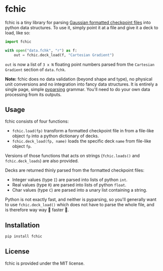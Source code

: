 # fchic

fchic is a tiny library for parsing [Gaussian formatted
checkpoint files](https://gaussian.com/formchk/) into python data structures.
To use it, simply point it at a file and give it a deck to load, like so:

```python
import fchic

with open("data.fchk", "r") as f:
    out = fchic.deck_load(f, "Cartesian Gradient")
```

`out` is now a list of `3 x N` floating point numbers parsed from the
`Cartesian Gradient` section of `data.fchk`.

**Note:** fchic does no data validation (beyond shape and type), no physical
unit conversions and no integration into fancy data structures. It is entirely
a single page, simple [pyparsing](https://github.com/pyparsing/pyparsing/)
grammar. You'll need to do your own data processing from its outputs.


## Usage

fchic consists of four functions:

  * `fchic.load(fp)` transform a formatted checkpoint file in from a file-like
    object `fp` into a python dictionary of decks.
  * `fchic.deck_load(fp, name)` loads the specific deck `name` from file-like
    object `fp`.

Versions of those functions that acts on strings (`fchic.loads()` and
`fchic.deck_loads`) are also provided.

Decks are returned thinly parsed from the formatted checkpoint files:
  * Integer values (type `I`) are parsed into lists of python `int`.
  * Real values (type `R`) are parsed into lists of python `float`.
  * Char values (type `C`) are parsed into a unary list containing a string.

Python is not exactly fast, and neither is pyparsing, so you'll generally want
to use `fchic.deck_load()` which does not have to parse the whole file, and is
therefore way way 🐇 faster 🐇.

## Installation

```bash
pip install fchic
```

## License

fchic is provided under the MIT license.


  
